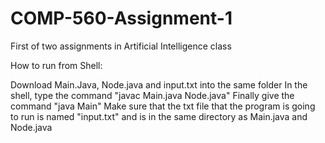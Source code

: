 # COMP-560-Assignment-1
First of two assignments in Artificial Intelligence class

How to run from Shell:

Download Main.Java, Node.java and input.txt into the same folder
In the shell, type the command "javac Main.java Node.java"
Finally give the command "java Main"
Make sure that the txt file that the program is going to run is named "input.txt" and is in the same directory as Main.java and Node.java
